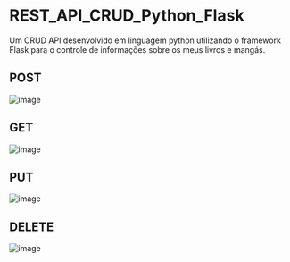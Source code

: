 # REST_API_CRUD_Python_Flask
Um CRUD API desenvolvido em linguagem python utilizando o framework Flask para o controle de informações sobre os meus livros e mangás.


## POST

![image](https://user-images.githubusercontent.com/40063504/126053419-e7705342-a634-4aa6-a69e-b716b493548f.png)

## GET

![image](https://user-images.githubusercontent.com/40063504/126053449-91a16f34-753b-4f77-9edc-7d8d4e6f7e6d.png)

## PUT

![image](https://user-images.githubusercontent.com/40063504/126053465-0cba9b56-2390-4fa8-94c6-527bb49620c6.png)

## DELETE

![image](https://user-images.githubusercontent.com/40063504/126053472-860467e9-5e14-4b6a-bec7-e4cfd699ef23.png)

